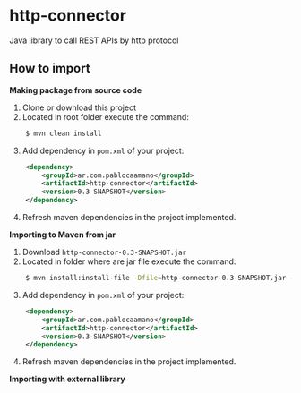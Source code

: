 # http-connector
Java library to call REST APIs by http protocol

## How to import

**Making package from source code**

1. Clone or download this project
2. Located in root folder execute the command:

```bash
    $ mvn clean install
```

3. Add dependency in `pom.xml` of your project:

```xml
    <dependency>
        <groupId>ar.com.pablocaamano</groupId>
        <artifactId>http-connector</artifactId>
        <version>0.3-SNAPSHOT</version>
    </dependency>
```

4. Refresh maven dependencies in the project implemented.

**Importing to Maven  from jar**

1. Download `http-connector-0.3-SNAPSHOT.jar`
2. Located in folder where are jar file execute the command:

```bash
    $ mvn install:install-file -Dfile=http-connector-0.3-SNAPSHOT.jar -DgroupId=ar.com.pablocaamano -DartifactId=http-connector -Dversion=0.3-SNAPSHOT -Dpackaging=jar
```

3. Add dependency in `pom.xml` of your project:

```xml
    <dependency>
        <groupId>ar.com.pablocaamano</groupId>
        <artifactId>http-connector</artifactId>
        <version>0.3-SNAPSHOT</version>
    </dependency>
```

4. Refresh maven dependencies in the project implemented.

**Importing with external library**
